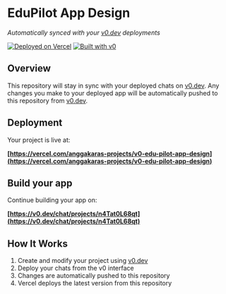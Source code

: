 # EduPilot App Design

*Automatically synced with your [v0.dev](https://v0.dev) deployments*

[![Deployed on Vercel](https://img.shields.io/badge/Deployed%20on-Vercel-black?style=for-the-badge&logo=vercel)](https://vercel.com/anggakaras-projects/v0-edu-pilot-app-design)
[![Built with v0](https://img.shields.io/badge/Built%20with-v0.dev-black?style=for-the-badge)](https://v0.dev/chat/projects/n4Tat0L68qt)

## Overview

This repository will stay in sync with your deployed chats on [v0.dev](https://v0.dev).
Any changes you make to your deployed app will be automatically pushed to this repository from [v0.dev](https://v0.dev).

## Deployment

Your project is live at:

**[https://vercel.com/anggakaras-projects/v0-edu-pilot-app-design](https://vercel.com/anggakaras-projects/v0-edu-pilot-app-design)**

## Build your app

Continue building your app on:

**[https://v0.dev/chat/projects/n4Tat0L68qt](https://v0.dev/chat/projects/n4Tat0L68qt)**

## How It Works

1. Create and modify your project using [v0.dev](https://v0.dev)
2. Deploy your chats from the v0 interface
3. Changes are automatically pushed to this repository
4. Vercel deploys the latest version from this repository